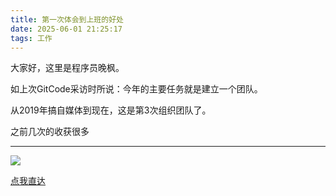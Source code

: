 ```yaml
---
title: 第一次体会到上班的好处
date: 2025-06-01 21:25:17
tags: 工作
---
```



大家好，这里是程序员晚枫。

如上次GitCode采访时所说：今年的主要任务就是建立一个团队。

从2019年搞自媒体到现在，这是第3次组织团队了。

之前几次的收获很多

---

![](https://cos.python-office.com/ads/gzh/sub-py.jpg)


[点我直达](https://w1.v2free.cc/auth/register?code=qVhh)